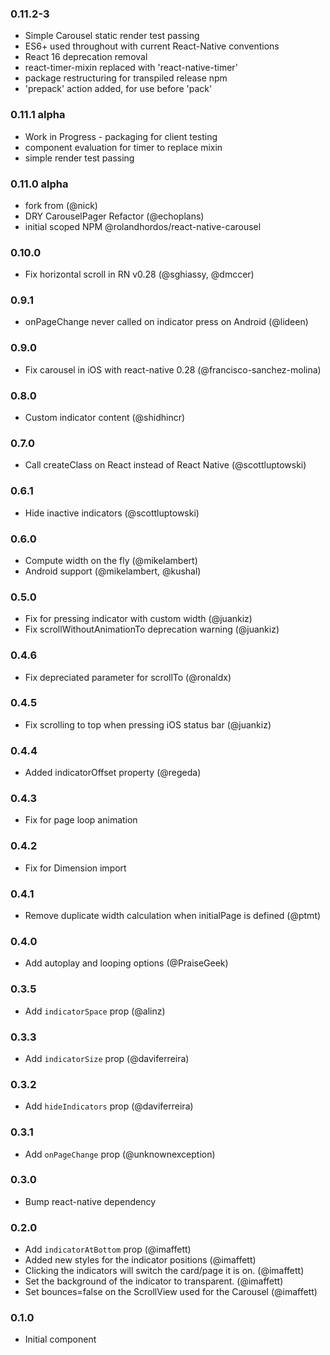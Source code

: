### 0.11.2-3
- Simple Carousel static render test passing
- ES6+ used throughout with current React-Native conventions
- React 16 deprecation removal
- react-timer-mixin replaced with 'react-native-timer'
- package restructuring for transpiled release npm
- 'prepack' action added, for use before 'pack'

### 0.11.1 alpha
- Work in Progress - packaging for client testing
- component evaluation for timer to replace mixin
- simple render test passing

### 0.11.0 alpha
- fork from (@nick)
- DRY CarouselPager Refactor (@echoplans)
- initial scoped NPM @rolandhordos/react-native-carousel

### 0.10.0
- Fix horizontal scroll in RN v0.28 (@sghiassy, @dmccer)

### 0.9.1
- onPageChange never called on indicator press on Android (@lideen)

### 0.9.0
- Fix carousel in iOS with react-native 0.28 (@francisco-sanchez-molina)

### 0.8.0
- Custom indicator content (@shidhincr)

### 0.7.0
- Call createClass on React instead of React Native (@scottluptowski)

### 0.6.1
- Hide inactive indicators (@scottluptowski)

### 0.6.0
- Compute width on the fly (@mikelambert)
- Android support (@mikelambert, @kushal)

### 0.5.0
- Fix for pressing indicator with custom width (@juankiz)
- Fix scrollWithoutAnimationTo deprecation warning (@juankiz)

### 0.4.6
- Fix depreciated parameter for scrollTo (@ronaldx)

### 0.4.5
- Fix scrolling to top when pressing iOS status bar (@juankiz)

### 0.4.4
- Added indicatorOffset property (@regeda)

### 0.4.3
- Fix for page loop animation

### 0.4.2
- Fix for Dimension import

### 0.4.1
- Remove duplicate width calculation when initialPage is defined (@ptmt)

### 0.4.0
- Add autoplay and looping options (@PraiseGeek)

### 0.3.5
- Add `indicatorSpace` prop (@alinz)

### 0.3.3
- Add `indicatorSize` prop (@daviferreira)

### 0.3.2
- Add `hideIndicators` prop (@daviferreira)

### 0.3.1
- Add `onPageChange` prop (@unknownexception)

### 0.3.0
- Bump react-native dependency

### 0.2.0
- Add `indicatorAtBottom` prop (@imaffett)
- Added new styles for the  indicator positions (@imaffett)
- Clicking the indicators will switch the card/page it is on. (@imaffett)
- Set the background of the indicator to transparent. (@imaffett)
- Set bounces=false on the ScrollView used for the Carousel (@imaffett)

### 0.1.0
- Initial component
